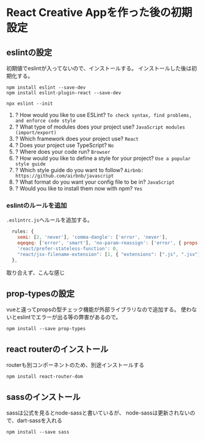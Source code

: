 # React Creative Appを作った後の初期設定

## eslintの設定

初期値でeslintが入ってないので、インストールする。
インストールした後は初期化する。

```command
npm install eslint --save-dev
npm install eslint-plugin-react --save-dev
```

```command
npx eslint --init
```

1. ? How would you like to use ESLint? `To check syntax, find problems, and enforce code style`
1. ? What type of modules does your project use? `JavaScript modules (import/export)`
1. ? Which framework does your project use? `React`
1. ? Does your project use TypeScript? `No`
1. ? Where does your code run? `Browser`
1. ? How would you like to define a style for your project? `Use a popular style guide`
1. ? Which style guide do you want to follow? `Airbnb: https://github.com/airbnb/javascript`
1. ? What format do you want your config file to be in? `JavaScript`
1. ? Would you like to install them now with npm? `Yes`

### eslintのルールを追加

`.eslintrc.js`へルールを追加する。

```javascript
  rules: {
    semi: [2, 'never'], 'comma-dangle': ['error', 'never'],
    eqeqeq: ['error', 'smart'], 'no-param-reassign': ['error', { props: false }],
    'react/prefer-stateless-function': 0,
    "react/jsx-filename-extension": [1, { "extensions": [".js", ".jsx"] }],
  },
```

取り合えず、こんな感じ

## prop-typesの設定

vueと違ってpropsの型チェック機能が外部ライブラリなので追加する。
使わないとeslintでエラーが出る等の弊害があるので。

```console
npm install --save prop-types
```

## react routerのインストール

routerも別コンポーネントのため、別途インストールする
```console
npm install react-router-dom
```

## sassのインストール

sassは公式を見るとnode-sassと書いているが、
node-sassは更新されないので、dart-sassを入れる
```console
npm install --save sass
```
